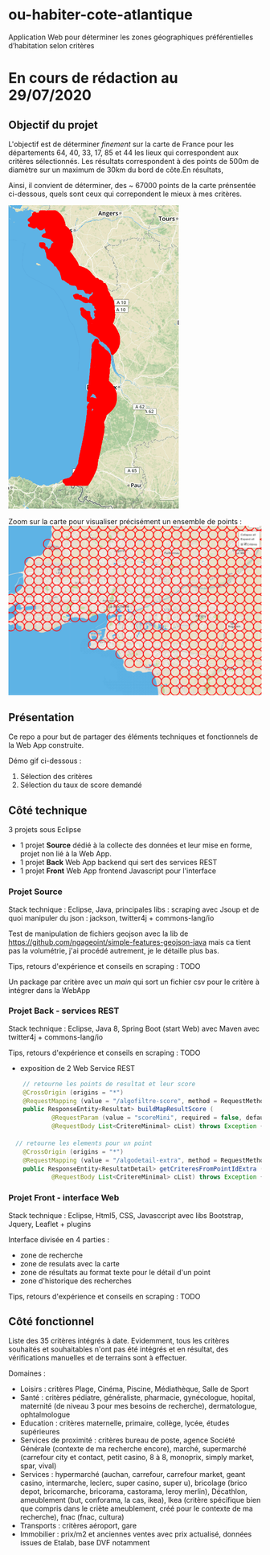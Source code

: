 # ou-habiter-cote-atlantique
Application Web pour déterminer les zones géographiques préférentielles d’habitation selon critères

# En cours de rédaction au 29/07/2020

## Objectif du projet
L'objectif est de déterminer *finement* sur la carte de France pour les départements 64, 40, 33, 17, 85 et 44 les lieux qui correspondent aux critères sélectionnés.
Les résultats correspondent à des points de 500m de diamètre sur un maximum de 30km du bord de côte.En résultats,

Ainsi, il convient de déterminer, des ~ 67000 points de la carte prénsentée ci-dessous, quels sont ceux qui correpondent le mieux à mes critères.

![image of the map all points](/screenshots/screenshot_map_all_points.png "Map avec tous les points de la carte")

Zoom sur la carte pour visualiser précisément un ensemble de points :
![image of the map all points](/screenshots/screenshot_map_all_points_detail_example.png "Zoom sur la map des points de résultat")

## Présentation 
Ce repo a pour but de partager des éléments techniques et fonctionnels de la Web App construite.

Démo gif ci-dessous :
  1. Sélection des critères
  2. Sélection du taux de score demandé

## Côté technique
3 projets sous Eclipse
  - 1 projet **Source** dédié à la collecte des données et leur mise en forme, projet non lié à la Web App.
  - 1 projet **Back** Web App backend qui sert des services REST
  - 1 projet **Front** Web App frontend Javascript pour l'interface
  
### Projet Source
Stack technique : Eclipse, Java, principales libs : scraping avec Jsoup et de quoi manipuler du json : jackson, twitter4j + commons-lang/io

Test de manipulation de fichiers geojson avec la lib de https://github.com/ngageoint/simple-features-geojson-java mais ca tient pas la volumétrie, j'ai procédé autrement, je le détaille plus bas.

Tips, retours d'expérience et conseils en scraping :
  TODO

Un package par critère avec un *main* qui sort un fichier csv pour le critère à intégrer dans la WebApp


### Projet Back - services REST
Stack technique : Eclipse, Java 8, Spring Boot (start Web) avec Maven avec twitter4j + commons-lang/io

Tips, retours d'expérience et conseils en scraping :
  TODO
  
- exposition de 2 Web Service REST
```Java
	// retourne les points de resultat et leur score
	@CrossOrigin (origins = "*")
	@RequestMapping (value = "/algofiltre-score", method = RequestMethod.POST)
	public ResponseEntity<Resultat> buildMapResultScore (
			@RequestParam (value = "scoreMini", required = false, defaultValue = "100") int scoreMini,
			@RequestBody List<CritereMinimal> cList) throws Exception {
      
  // retourne les elements pour un point
	@CrossOrigin (origins = "*")
	@RequestMapping (value = "/algodetail-extra", method = RequestMethod.POST)
	public ResponseEntity<ResultatDetail> getCriteresFromPointIdExtra (@RequestParam int pointId,
			@RequestBody List<CritereMinimal> cList) throws Exception {
```

### Projet Front - interface Web
Stack technique : Eclipse, Html5, CSS, Javasccript avec libs Bootstrap, Jquery, Leaflet + plugins 

Interface divisée en 4 parties :
- zone de recherche
- zone de resulats avec la carte
- zone de résultats au format texte pour le détail d'un point
- zone d'historique des recherches

Tips, retours d'expérience et conseils en scraping :
  TODO
  
## Côté fonctionnel
Liste des 35 critères intégrés à date. 
Evidemment, tous les critères souhaités et souhaitables n'ont pas été intégrés et en résultat, des vérifications manuelles et de terrains sont à effectuer.

Domaines :
  - Loisirs : critères Plage, Cinéma, Piscine, Médiathèque, Salle de Sport
  - Santé : critères pédiatre, généraliste, pharmacie, gynécologue, hopital, maternité (de niveau 3 pour mes besoins de recherche), dermatologue, ophtalmologue
  - Education : critères maternelle, primaire, collège, lycée, études supérieures
  - Services de proximité : critères bureau de poste, agence Société Générale (contexte de ma recherche encore), marché, supermarché (carrefour city et contact, petit casino, 8 à 8, monoprix, simply market, spar, vival)
  - Services : hypermarché (auchan, carrefour, carrefour market, geant casino, intermarche, leclerc, super casino, super u), bricolage (brico depot, bricomarche, bricorama, castorama, leroy merlin), Décathlon, ameublement (but, conforama, la cas, ikea), Ikea (critère spécifique bien que compris dans le criète ameublement, créé pour le contexte de ma recherche), fnac (fnac, cultura)
  - Transports : critères aéroport, gare
  - Immobilier : prix/m2 et anciennes ventes avec prix actualisé, données issues de Etalab, base DVF notamment
  
  
  

